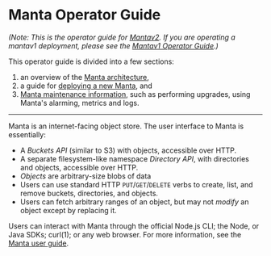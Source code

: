 # Manta Operator Guide

*(Note: This is the operator guide for
[Mantav2](https://github.com/joyent/manta/blob/master/docs/mantav2.md). If you
are operating a mantav1 deployment, please see the [Mantav1 Operator
Guide](https://github.com/joyent/manta/blob/mantav1/docs/operator-guide.md).)*

This operator guide is divided into a few sections:

1. an overview of the [Manta architecture](./architecture.md),
2. a guide for [deploying a new Manta](./deployment.md), and
3. [Manta maintenance information](./maintenance.md), such as performing
   upgrades, using Manta's alarming, metrics and logs.

* * *

Manta is an internet-facing object store. The user interface to Manta is
essentially:

* A *Buckets API* (similar to S3) with objects, accessible over HTTP.
* A separate filesystem-like namespace *Directory API*, with directories and
  objects, accessible over HTTP.
* *Objects* are arbitrary-size blobs of data
* Users can use standard HTTP `PUT`/`GET`/`DELETE` verbs to create, list, and
  remove buckets, directories, and objects.
* Users can fetch arbitrary ranges of an object, but may not *modify* an object
  except by replacing it.

Users can interact with Manta through the official Node.js CLI; the Node, or
Java SDKs; curl(1); or any web browser. For more information, see the [Manta
user guide](../user-guide).
